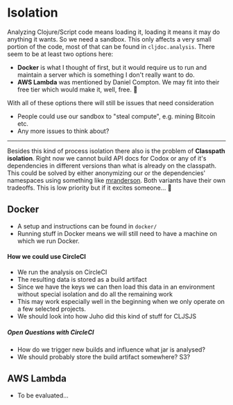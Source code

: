 # Isolation

Analyzing Clojure/Script code means loading it, loading it means it may do anything it wants. So we need a sandbox. This only affects a very small portion of the code, most of that can be found in `cljdoc.analysis`. There seem to be at least two options here:
- **Docker** is what I thought of first, but it would require us to run and maintain a server which is something I don't really want to do.
- **AWS Lambda** was mentioned by Daniel Compton. We may fit into their free tier which would make it, well, free. :slightly_smiling_face:

With all of these options there will still be issues that need consideration
- People could use our sandbox to "steal compute", e.g. mining Bitcoin etc.
- Any more issues to think about?

---

Besides this kind of process isolation there also is the problem of **Classpath isolation**. Right now we cannot build API docs for Codox or any of it's dependencies in different versions than what is already on the classpath. This could be solved by either anonymizing our or the dependencies' namespaces using something like [mranderson](https://github.com/benedekfazekas/mranderson). Both variants have their own tradeoffs. This is low priority but if it excites someone... :rocket:

## Docker

- A setup and instructions can be found in `docker/`
- Running stuff in Docker means we will still need to have a machine
  on which we run Docker.

#### How we could use CircleCI

- We run the analysis on CircleCI
- The resulting data is stored as a build artifact
- Since we have the keys we can then load this data in an environment without special isolation and do all the remaining work
- This may work especially well in the beginning when we only operate on a few selected projects.
- We should look into how Juho did this kind of stuff for CLJSJS

##### Open Questions with CircleCI

- How do we trigger new builds and influence what jar is analysed?
- We should probably store the build artifact somewhere? S3?

## AWS Lambda

- To be evaluated...

